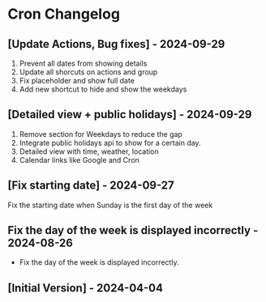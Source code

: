 # Cron Changelog

## [Update Actions, Bug fixes] - 2024-09-29

1. Prevent all dates from showing details
2. Update all shorcuts on actions and group
3. Fix placeholder and show full date
4. Add new shortcut to hide and show the weekdays

## [Detailed view + public holidays] - 2024-09-29

1. Remove section for Weekdays to reduce the gap
2. Integrate public holidays api to show for a certain day.
3. Detailed view with time, weather, location
4. Calendar links like Google and Cron

## [Fix starting date] - 2024-09-27

Fix the starting date when Sunday is the first day of the week

## Fix the day of the week is displayed incorrectly - 2024-08-26

- Fix the day of the week is displayed incorrectly.

## [Initial Version] - 2024-04-04
